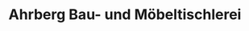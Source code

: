 ---
title: "Ahrberg Bau- und Möbeltischlerei"
url: /ronnenberg/ahrberg-bau-und-moebeltischlerei/
shop: Bestattungen
---